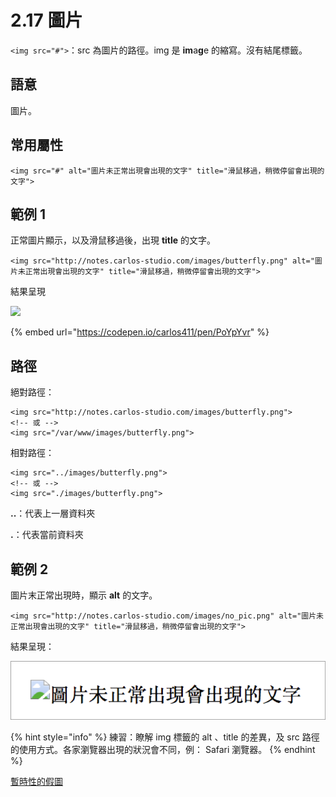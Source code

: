 # 2.17 圖片

`<img src="#">`：src 為圖片的路徑。img 是 **im**a**g**e 的縮寫。沒有結尾標籤。

## 語意

圖片。

## 常用屬性

```markup
<img src="#" alt="圖片未正常出現會出現的文字" title="滑鼠移過，稍微停留會出現的文字">
```

## 範例 1

正常圖片顯示，以及滑鼠移過後，出現 **title** 的文字。

```markup
<img src="http://notes.carlos-studio.com/images/butterfly.png" alt="圖片未正常出現會出現的文字" title="滑鼠移過，稍微停留會出現的文字">
```

結果呈現

![](../.gitbook/assets/圖片\_title\_示意.png)

{% embed url="https://codepen.io/carlos411/pen/PoYpYvr" %}

## 路徑

絕對路徑：

```markup
<img src="http://notes.carlos-studio.com/images/butterfly.png">
<!-- 或 -->
<img src="/var/www/images/butterfly.png">
```

相對路徑：

```markup
<img src="../images/butterfly.png">
<!-- 或 -->
<img src="./images/butterfly.png">
```

**..**：代表上一層資料夾

**.**：代表當前資料夾

## 範例 2

圖片末正常出現時，顯示 **alt** 的文字。

```markup
<img src="http://notes.carlos-studio.com/images/no_pic.png" alt="圖片未正常出現會出現的文字" title="滑鼠移過，稍微停留會出現的文字">
```

結果呈現：

![](../.gitbook/assets/圖片未正常出現.png)

{% hint style="info" %}
練習：瞭解 img 標籤的 alt 、title 的差異，及 src 路徑的使用方式。各家瀏覽器出現的狀況會不同，例： Safari 瀏覽器。
{% endhint %}

[暫時性的假圖](https://via.placeholder.com/300x200)

